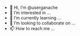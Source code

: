 - 👋 Hi, I’m @userganache
- 👀 I’m interested in ...
- 🌱 I’m currently learning ...
- 💞️ I’m looking to collaborate on ...
- 📫 How to reach me ...

<!---
userganache/userganache is a ✨ special ✨ repository because its `README.md` (this file) appears on your GitHub profile.
You can click the Preview link to take a look at your changes.
--->
